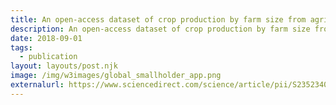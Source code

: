 ```yaml
---
title: An open-access dataset of crop production by farm size from agricultural censuses and surveys
description: An open-access dataset of crop production by farm size from agricultural censuses and surveys
date: 2018-09-01
tags:
  - publication
layout: layouts/post.njk
image: /img/w3images/global_smallholder_app.png
externalurl: https://www.sciencedirect.com/science/article/pii/S235234091830708X
---
```

